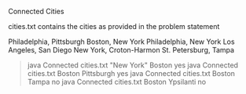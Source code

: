 Connected Cities

cities.txt contains the cities as provided in the problem statement 

Philadelphia, Pittsburgh
Boston, New York
Philadelphia, New York
Los Angeles, San Diego
New York, Croton-Harmon
St. Petersburg, Tampa

> java Connected cities.txt "New York" Boston
yes
> java Connected cities.txt Boston Pittsburgh
yes
> java Connected cities.txt Boston Tampa
no
> java Connected cities.txt Boston Ypsilanti
no